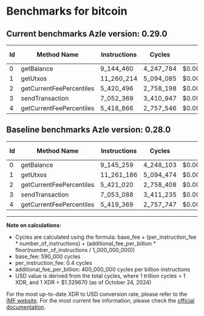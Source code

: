 # Benchmarks for bitcoin

## Current benchmarks Azle version: 0.29.0

| Id  | Method Name              | Instructions | Cycles    | USD           | USD/Million Calls | Change                          |
| --- | ------------------------ | ------------ | --------- | ------------- | ----------------- | ------------------------------- |
| 0   | getBalance               | 9_144_460    | 4_247_784 | $0.0000056482 | $5.64             | <font color="green">-799</font> |
| 1   | getUtxos                 | 11_260_214   | 5_094_085 | $0.0000067735 | $6.77             | <font color="green">-972</font> |
| 2   | getCurrentFeePercentiles | 5_420_496    | 2_758_198 | $0.0000036675 | $3.66             | <font color="green">-524</font> |
| 3   | sendTransaction          | 7_052_369    | 3_410_947 | $0.0000045354 | $4.53             | <font color="green">-719</font> |
| 4   | getCurrentFeePercentiles | 5_418_866    | 2_757_546 | $0.0000036666 | $3.66             | <font color="green">-503</font> |

## Baseline benchmarks Azle version: 0.28.0

| Id  | Method Name              | Instructions | Cycles    | USD           | USD/Million Calls |
| --- | ------------------------ | ------------ | --------- | ------------- | ----------------- |
| 0   | getBalance               | 9_145_259    | 4_248_103 | $0.0000056486 | $5.64             |
| 1   | getUtxos                 | 11_261_186   | 5_094_474 | $0.0000067740 | $6.77             |
| 2   | getCurrentFeePercentiles | 5_421_020    | 2_758_408 | $0.0000036678 | $3.66             |
| 3   | sendTransaction          | 7_053_088    | 3_411_235 | $0.0000045358 | $4.53             |
| 4   | getCurrentFeePercentiles | 5_419_369    | 2_757_747 | $0.0000036669 | $3.66             |

---

**Note on calculations:**

- Cycles are calculated using the formula: base_fee + (per_instruction_fee \* number_of_instructions) + (additional_fee_per_billion \* floor(number_of_instructions / 1_000_000_000))
- base_fee: 590_000 cycles
- per_instruction_fee: 0.4 cycles
- additional_fee_per_billion: 400_000_000 cycles per billion instructions
- USD value is derived from the total cycles, where 1 trillion cycles = 1 XDR, and 1 XDR = $1.329670 (as of October 24, 2024)

For the most up-to-date XDR to USD conversion rate, please refer to the [IMF website](https://www.imf.org/external/np/fin/data/rms_sdrv.aspx).
For the most current fee information, please check the [official documentation](https://internetcomputer.org/docs/current/developer-docs/gas-cost#execution).
